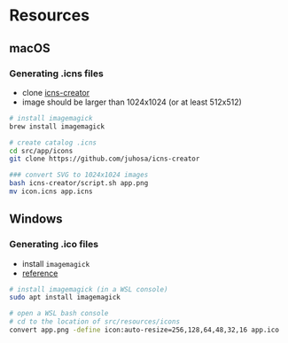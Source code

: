 # Resources

## macOS

### Generating .icns files

* clone [icns-creator](https://github.com/juhosa/icns-creator)
* image should be larger than 1024x1024 (or at least 512x512)

```bash
# install imagemagick
brew install imagemagick

# create catalog .icns
cd src/app/icons
git clone https://github.com/juhosa/icns-creator

### convert SVG to 1024x1024 images
bash icns-creator/script.sh app.png
mv icon.icns app.icns
```

## Windows

### Generating .ico files

* install `imagemagick`
* [reference](https://gist.github.com/pfig/1808188)

```bash
# install imagemagick (in a WSL console)
sudo apt install imagemagick

# open a WSL bash console
# cd to the location of src/resources/icons
convert app.png -define icon:auto-resize=256,128,64,48,32,16 app.ico
```
